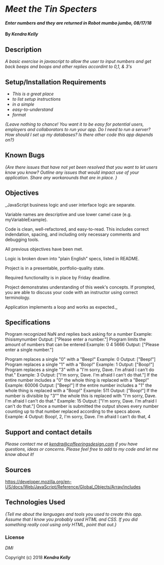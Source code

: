 # _Meet the Tin Specters_

#### _Enter numbers and they are returned in Robot mumbo jumbo, 08/17/18_

#### By _**Kendra Kelly**_

## Description

_A basic exercise in javascript to allow the user to input numbers and get back beeps and boops and other replies accordint to 0,1, & 3's_

## Setup/Installation Requirements

* _This is a great place_
* _to list setup instructions_
* _in a simple_
* _easy-to-understand_
* _format_

_{Leave nothing to chance! You want it to be easy for potential users, employers and collaborators to run your app. Do I need to run a server? How should I set up my databases? Is there other code this app depends on?}_

## Known Bugs

_{Are there issues that have not yet been resolved that you want to let users know you know?  Outline any issues that would impact use of your application.  Share any workarounds that are in place. }_

## Objectives

_JavaScript business logic and user interface logic are separate.

Variable names are descriptive and use lower camel case (e.g. myVariableExample).

Code is clean, well-refactored, and easy-to-read. This includes correct indendation, spacing, and including only necessary comments and debugging tools.

All previous objectives have been met.

Logic is broken down into "plain English" specs, listed in README.

Project is in a presentable, portfolio-quality state.

Required functionality is in place by Friday deadline.

Project demonstrates understanding of this week's concepts. If prompted, you are able to discuss your code with an instructor using correct terminology.

Application implements a loop and works as expected._

## Specifications

Program recognized NaN and replies back asking for a number
Example: thisismynumber
Output: ["Please enter a number."]
Program limits the amount of numbers that can be entered
Example: 0 4 5666
Output: ["Please enter a single number."]

Program replaces a single "0" with a "Beep!"
Example: 0
Output: ["Beep!"]
Program replaces a single "1" with a "Boop!"
Example: 1
Output: ["Boop!"]
Program replaces a single "3" with a "I'm sorry, Dave. I'm afraid I can't do that."
Example: 3
Output: ["I'm sorry, Dave. I'm afraid I can't do that."]
If the entire number includes a "0" the whole thing is replaced with a "Beep!"
Example: 60006
Output: ["Beep!"]
If the entire number includes a "1" the whole thing is replaced with a "Boop!"
Example: 511
Output: ["Boop!"]
If the number is divisible by "3"" the whole this is replaced with "I'm sorry, Dave. I'm afraid I can't do that."
Example: 15
Output: ["I'm sorry, Dave. I'm afraid I can't do that."]
Once a number is submitted the output shows every number counting up to that number replaced according to the specs above.
Example: 4
Output: Boop!, 2, I'm sorry, Dave. I'm afraid I can't do that, 4

## Support and contact details

_Please contact me at kendra@coffeeringsdesign.com if you have questions, ideas or concerns.  Please feel free to add to my code and let me know about it!_

## Sources

https://developer.mozilla.org/en-US/docs/Web/JavaScript/Reference/Global_Objects/Array/includes

## Technologies Used

_{Tell me about the languages and tools you used to create this app. Assume that I know you probably used HTML and CSS. If you did something really cool using only HTML, point that out.}_

### License

*DMI*

Copyright (c) 2018 **_Kendra Kelly_**
